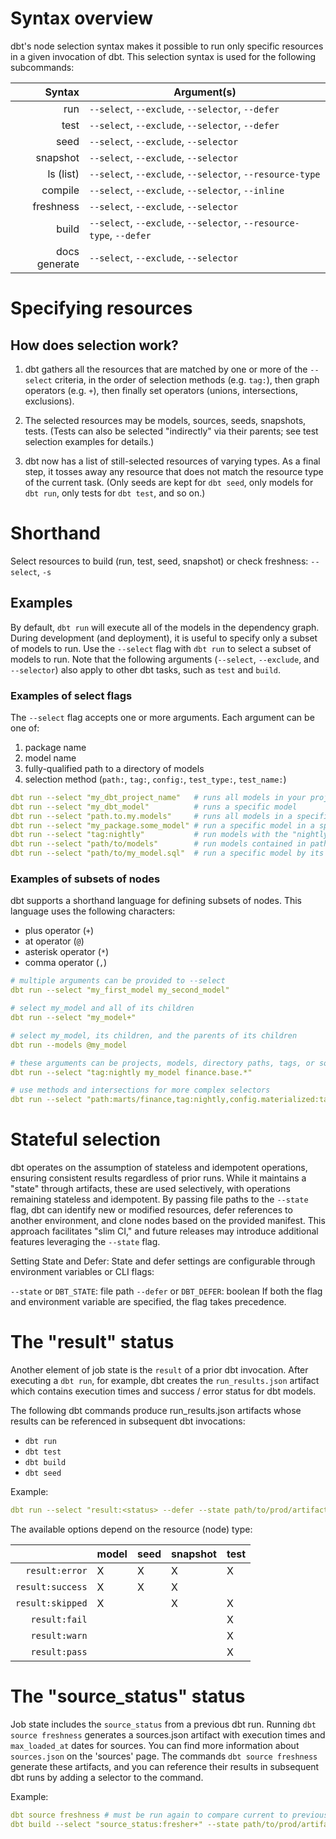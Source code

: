 # Syntax overview

dbt's node selection syntax makes it possible to run only specific resources in a given invocation of dbt. This selection syntax is used for the following subcommands:

|    Syntax   |       Argument(s)       |
|------------:|-------------------------|
|run          | `--select`, `--exclude`, `--selector`, `--defer`                   |
|test         | `--select`, `--exclude`, `--selector`, `--defer`                   |
|seed         | `--select`, `--exclude`, `--selector`                              |
|snapshot     | `--select`, `--exclude`, `--selector`                              |
|ls (list)    | `--select`, `--exclude`, `--selector`, `--resource-type`           |
|compile      | `--select`, `--exclude`, `--selector`, `--inline`                  |
|freshness    | `--select`, `--exclude`, `--selector`                              |
|build        | `--select`, `--exclude`, `--selector`, `--resource-type`, `--defer`|
|docs generate| `--select`, `--exclude`, `--selector`                              |

# Specifying resources

## How does selection work?

1. dbt gathers all the resources that are matched by one or more of the `--select` criteria, in the order of selection methods (e.g. `tag:`), then graph operators (e.g. `+`), then finally set operators (unions, intersections, exclusions).

2. The selected resources may be models, sources, seeds, snapshots, tests. (Tests can also be selected "indirectly" via their parents; see test selection examples for details.)

3. dbt now has a list of still-selected resources of varying types. As a final step, it tosses away any resource that does not match the resource type of the current task. (Only seeds are kept for `dbt seed`, only models for `dbt run`, only tests for `dbt test`, and so on.)


# Shorthand

Select resources to build (run, test, seed, snapshot) or check freshness: `--select`, `-s`

## Examples

By default, `dbt run` will execute all of the models in the dependency graph. During development (and deployment), it is useful to specify only a subset of models to run. Use the `--select` flag with `dbt run` to select a subset of models to run. Note that the following arguments (`--select`, `--exclude`, and `--selector`) also apply to other dbt tasks, such as `test` and `build`.

### Examples of select flags

The `--select` flag accepts one or more arguments. Each argument can be one of:

1. package name
2. model name
3. fully-qualified path to a directory of models
4. selection method (`path:`, `tag:`, `config:`, `test_type:`, `test_name:`)

```yml
dbt run --select "my_dbt_project_name"   # runs all models in your project
dbt run --select "my_dbt_model"          # runs a specific model
dbt run --select "path.to.my.models"     # runs all models in a specific directory
dbt run --select "my_package.some_model" # run a specific model in a specific package
dbt run --select "tag:nightly"           # run models with the "nightly" tag
dbt run --select "path/to/models"        # run models contained in path/to/models
dbt run --select "path/to/my_model.sql"  # run a specific model by its path
```

### Examples of subsets of nodes

dbt supports a shorthand language for defining subsets of nodes. This language uses the following characters:

- plus operator (`+`)
- at operator (`@`)
- asterisk operator (`*`)
- comma operator (`,`)

```yml
# multiple arguments can be provided to --select
dbt run --select "my_first_model my_second_model"

# select my_model and all of its children
dbt run --select "my_model+"     

# select my_model, its children, and the parents of its children
dbt run --models @my_model          

# these arguments can be projects, models, directory paths, tags, or sources
dbt run --select "tag:nightly my_model finance.base.*"

# use methods and intersections for more complex selectors
dbt run --select "path:marts/finance,tag:nightly,config.materialized:table"
```

# Stateful selection

dbt operates on the assumption of stateless and idempotent operations, ensuring consistent results regardless of prior runs. While it maintains a "state" through artifacts, these are used selectively, with operations remaining stateless and idempotent. By passing file paths to the `--state` flag, dbt can identify new or modified resources, defer references to another environment, and clone nodes based on the provided manifest. This approach facilitates "slim CI," and future releases may introduce additional features leveraging the `--state` flag.

Setting State and Defer:
State and defer settings are configurable through environment variables or CLI flags:

`--state` or `DBT_STATE`: file path
`--defer` or `DBT_DEFER`: boolean
If both the flag and environment variable are specified, the flag takes precedence.

# The "result" status

Another element of job state is the `result` of a prior dbt invocation. After executing a `dbt run`, for example, dbt creates the `run_results.json` artifact which contains execution times and success / error status for dbt models.

The following dbt commands produce run_results.json artifacts whose results can be referenced in subsequent dbt invocations:

- `dbt run`
- `dbt test`
- `dbt build`
- `dbt seed`

Example:
```yml
dbt run --select "result:<status> --defer --state path/to/prod/artifacts"
```

The available options depend on the resource (node) type:

|                | model | seed | snapshot | test |
|---------------:|-------|------|----------|------|
|`result:error`  |X      |X     |X         |X     |
|`result:success`|X      |X     |X         |      |
|`result:skipped`|X      |      |X         |X     |
|`result:fail`   |       |      |          |X     |
|`result:warn`   |       |      |          |X     |
|`result:pass`   |       |      |          |X     |

# The "source_status" status

Job state includes the `source_status` from a previous dbt run. Running `dbt source freshness` generates a sources.json artifact with execution times and `max_loaded_at` dates for sources. You can find more information about `sources.json` on the 'sources' page. The commands `dbt source freshness` generate these artifacts, and you can reference their results in subsequent dbt runs by adding a selector to the command.

Example:
```yml
dbt source freshness # must be run again to compare current to previous state
dbt build --select "source_status:fresher+" --state path/to/prod/artifacts
```



